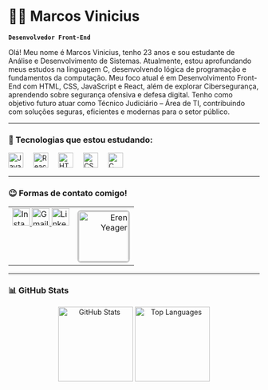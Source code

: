 # 👨‍💻 Marcos Vinicius

**`Desenvolvedor Front-End`**

Olá! Meu nome é Marcos Vinicius, tenho 23 anos e sou estudante de Análise e Desenvolvimento de Sistemas.
Atualmente, estou aprofundando meus estudos na linguagem C, desenvolvendo lógica de programação e fundamentos da computação.
Meu foco atual é em Desenvolvimento Front-End com HTML, CSS, JavaScript e React, além de explorar Cibersegurança, aprendendo sobre segurança ofensiva e defesa digital.
Tenho como objetivo futuro atuar como Técnico Judiciário – Área de TI, contribuindo com soluções seguras, eficientes e modernas para o setor público.

---

### 🧠 Tecnologias que estou estudando:

<div align="left">
  <img src="https://cdn.jsdelivr.net/gh/devicons/devicon/icons/javascript/javascript-original.svg" height="30" alt="JavaScript logo" />
  <img width="12" />
  <img src="https://cdn.jsdelivr.net/gh/devicons/devicon/icons/react/react-original.svg" height="30" alt="React logo" />
  <img width="12" />
  <img src="https://cdn.jsdelivr.net/gh/devicons/devicon/icons/html5/html5-original.svg" height="30" alt="HTML5 logo" />
  <img width="12" />
  <img src="https://cdn.jsdelivr.net/gh/devicons/devicon/icons/css3/css3-original.svg" height="30" alt="CSS3 logo" />
  <img width="12" />
  
  <img src="https://cdn.jsdelivr.net/gh/devicons/devicon/icons/c/c-original.svg" height="30" alt="C logo" />


</div>

---

### 😉 Formas de contato comigo!

<table width="100%">
  <tr>
    <!-- Coluna das badges -->
    <td valign="top">
      <div align="left">
        <a href="https://www.instagram.com/candidosharks" target="_blank">
          <img src="https://img.shields.io/static/v1?message=Instagram&logo=instagram&color=E4405F&style=for-the-badge" height="35" alt="Instagram logo" />
        </a>
        <a href="mailto:marcostaekwondo2013@gmail.com" target="_blank">
          <img src="https://img.shields.io/static/v1?message=Gmail&logo=gmail&color=D14836&style=for-the-badge" height="35" alt="Gmail logo" />
        </a>
        <a href="https://www.linkedin.com/in/marcosvinicius2030" target="_blank">
          <img src="https://img.shields.io/static/v1?message=LinkedIn&logo=linkedin&color=0077B5&style=for-the-badge" height="35" alt="LinkedIn logo" />
        </a>
      </div>
    </td>
    <!-- Coluna do GIF -->
    <td valign="top" align="right">
      <img
        src="https://www.gifcen.com/wp-content/uploads/2021/08/eren-yeager-gif-3.gif"
        width="100"
        alt="Eren Yeager"
        style="border:3px solid #ccc; border-radius:8px; margin-top:4px;"
      />
    </td>
  </tr>
</table>


---

### 📊 GitHub Stats

<div align="center">
  <img src="https://github-readme-stats.vercel.app/api?username=shark1galaxy&show_icons=true&theme=radical&locale=pt-br" height="150" alt="GitHub Stats" />
  <img src="https://github-readme-stats.vercel.app/api/top-langs?username=shark1galaxy&layout=compact&langs_count=5&theme=radical&locale=pt-br" height="150" alt="Top Languages" />
</div>



